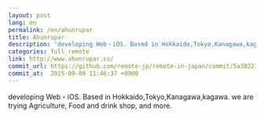 ```yaml
---
layout: post
lang: en
permalink: /en/ahunrupar
title: Ahunrupar
description: 'developing Web・iOS. Based in Hokkaido,Tokyo,Kanagawa,kagawa. we are trying Agriculture, Food and drink shop, and more.'
categories: full_remote
link: http://www.ahunrupar.co/
commit_url: https://github.com/remote-jp/remote-in-japan/commit/5a38221dffcae729e60468a985bb4f2828c23c08
commit_at:  2015-09-09 11:46:37 +0900
---
```


<p>developing Web・iOS. Based in Hokkaido,Tokyo,Kanagawa,kagawa. we are trying Agriculture, Food and drink shop, and more.</p>
